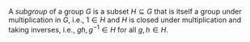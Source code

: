 A *subgroup* of a group $G$ is a subset $H \subseteq G$ that is itself a group under multiplication in $G$, i.e., $1 \in H$ and $H$ is closed under multiplication and taking inverses, i.e., $gh, g^{-1} \in H$ for all $g, h \in H$.

